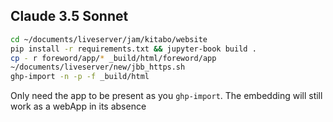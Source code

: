 ## Claude 3.5 Sonnet

```sh
cd ~/documents/liveserver/jam/kitabo/website
pip install -r requirements.txt && jupyter-book build .
cp - r foreword/app/* _build/html/foreword/app
~/documents/liveserver/new/jbb_https.sh
ghp-import -n -p -f _build/html
```

Only need the app to be present as you `ghp-import`. The embedding will still work as a webApp in its absence